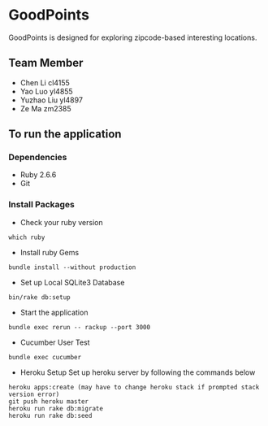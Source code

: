 # GoodPoints

GoodPoints is designed for exploring zipcode-based interesting locations. 

## Team Member
* Chen Li     cl4155
* Yao Luo     yl4855
* Yuzhao Liu  yl4897
* Ze Ma       zm2385

## To run the application

### Dependencies
* Ruby 2.6.6
* Git

### Install Packages
* Check your ruby version
```
which ruby
```
* Install ruby Gems
```
bundle install --without production
```
* Set up Local SQLite3 Database
```
bin/rake db:setup
```

* Start the application
```
bundle exec rerun -- rackup --port 3000
```

* Cucumber User Test
```
bundle exec cucumber
```

* Heroku Setup
Set up heroku server by following the commands below
```
heroku apps:create (may have to change heroku stack if prompted stack version error)
git push heroku master 
heroku run rake db:migrate
heroku run rake db:seed
```
